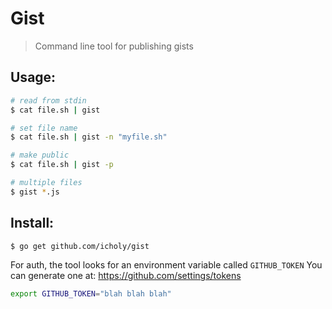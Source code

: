 # Gist

> Command line tool for publishing gists

## Usage:

``` sh
# read from stdin
$ cat file.sh | gist

# set file name
$ cat file.sh | gist -n "myfile.sh"

# make public
$ cat file.sh | gist -p

# multiple files
$ gist *.js
```

## Install:

``` sh
$ go get github.com/icholy/gist
```

For auth, the tool looks for an environment variable called `GITHUB_TOKEN`
You can generate one at: https://github.com/settings/tokens

``` sh
export GITHUB_TOKEN="blah blah blah"
```

